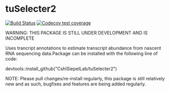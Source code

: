 # tuSelecter2
<!-- badges: start -->
[![Build Status](https://travis-ci.org/CshlSiepelLab/tuSelecter2.svg?branch=master)](https://travis-ci.org/CshlSiepelLab/tuSelecter2)
[![Codecov test coverage](https://codecov.io/gh/CshlSiepelLab/tuSelecter2/branch/master/graph/badge.svg)](https://codecov.io/gh/CshlSiepelLab/tuSelecter2?branch=master)
  <!-- badges: end -->


WARNING: THIS PACKAGE IS STILL UNDER DEVELOPMENT AND IS INCOMPLETE

Uses trancript annotations to estimate transcript abundance from nascent RNA sequencing data.Package can be installed with the following line of code:

devtools::install_github("CshlSiepelLab/tuSelecter2")

NOTE: Please pull changes/re-install regularly, this package is still relatively new and as such, bugfixes and features are being added regularly.
